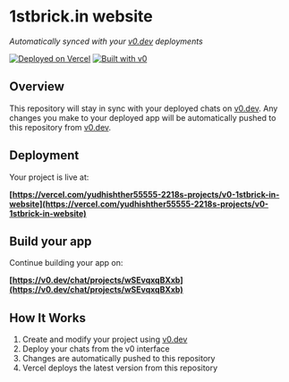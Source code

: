 # 1stbrick.in website

*Automatically synced with your [v0.dev](https://v0.dev) deployments*

[![Deployed on Vercel](https://img.shields.io/badge/Deployed%20on-Vercel-black?style=for-the-badge&logo=vercel)](https://vercel.com/yudhishther55555-2218s-projects/v0-1stbrick-in-website)
[![Built with v0](https://img.shields.io/badge/Built%20with-v0.dev-black?style=for-the-badge)](https://v0.dev/chat/projects/wSEvqxqBXxb)

## Overview

This repository will stay in sync with your deployed chats on [v0.dev](https://v0.dev).
Any changes you make to your deployed app will be automatically pushed to this repository from [v0.dev](https://v0.dev).

## Deployment

Your project is live at:

**[https://vercel.com/yudhishther55555-2218s-projects/v0-1stbrick-in-website](https://vercel.com/yudhishther55555-2218s-projects/v0-1stbrick-in-website)**

## Build your app

Continue building your app on:

**[https://v0.dev/chat/projects/wSEvqxqBXxb](https://v0.dev/chat/projects/wSEvqxqBXxb)**

## How It Works

1. Create and modify your project using [v0.dev](https://v0.dev)
2. Deploy your chats from the v0 interface
3. Changes are automatically pushed to this repository
4. Vercel deploys the latest version from this repository
